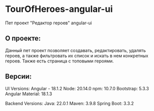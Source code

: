 # TourOfHeroes-angular-ui
Пет проект "Редактор героев" angular-ui

## О проекте:
Данный пет проект позволяет создавать, редактировать, удалять героев, а также фильтровать их список и искать в нем конкретных героев.
Также есть страница с топовыми героями.

## Версии:

UI Versions:
Angular - 18.1.2
Node: 20.14.0
npm: 10.7.0
Bootstrap: 5.3.3
Angular Material: 18.1.3

Backend Versions:
Java: 22.0.1
Maven: 3.9.8
Spring Boot: 3.3.2
